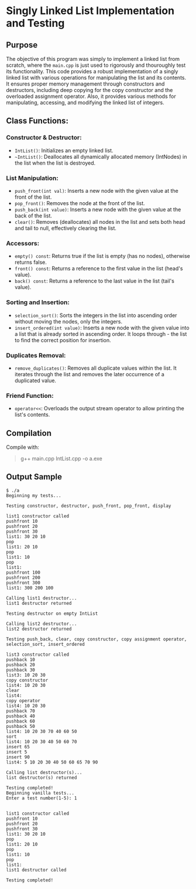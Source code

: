 # Singly Linked List Implementation and Testing

## Purpose
The objective of this program was simply to implement a linked list from scratch, where the `main.cpp` is just used to rigorously and thouroughly test its functionality. This code provides a robust implementation of a singly linked list with various operations for manipulating the list and its contents. It ensures proper memory management through constructors and destructors, including deep copying for the copy constructor and the overloaded assignment operator. Also, it provides various methods for manipulating, accessing, and modifying the linked list of integers.

## Class Functions:

### Constructor & Destructor:

- `IntList()`: Initializes an empty linked list.
- `~IntList()`: Deallocates all dynamically allocated memory (IntNodes) in the list when the list is destroyed.

### List Manipulation:

- `push_front(int val)`: Inserts a new node with the given value at the front of the list.
- `pop_front()`: Removes the node at the front of the list.
- `push_back(int value)`: Inserts a new node with the given value at the back of the list.
- `clear()`: Removes (deallocates) all nodes in the list and sets both head and tail to null, effectively clearing the list.

### Accessors:

- `empty() const`: Returns true if the list is empty (has no nodes), otherwise returns false.
- `front() const`: Returns a reference to the first value in the list (head's value).
- `back() const`: Returns a reference to the last value in the list (tail's value).

### Sorting and Insertion:

- `selection_sort()`: Sorts the integers in the list into ascending order without moving the nodes, only the integers.
- `insert_ordered(int value)`: Inserts a new node with the given value into a list that is already sorted in ascending order. It loops through - the list to find the correct position for insertion.

### Duplicates Removal:

- `remove_duplicates()`: Removes all duplicate values within the list. It iterates through the list and removes the later occurrence of a duplicated value.

### Friend Function:

- `operator<<`: Overloads the output stream operator to allow printing the list's contents.

## Compilation
Compile with:
>   g++ main.cpp IntList.cpp -o a.exe

## Output Sample
```
$ ./a
Beginning my tests...

Testing constructor, destructor, push_front, pop_front, display

list1 constructor called
pushfront 10
pushfront 20
pushfront 30
list1: 30 20 10
pop
list1: 20 10
pop
list1: 10
pop
list1:
pushfront 100
pushfront 200
pushfront 300
list1: 300 200 100

Calling list1 destructor...
list1 destructor returned

Testing destructor on empty IntList

Calling list2 destructor...
list2 destructor returned

Testing push_back, clear, copy constructor, copy assignment operator, selection_sort, insert_ordered

list3 constructor called
pushback 10
pushback 20
pushback 30
list3: 10 20 30
copy constructor
list4: 10 20 30
clear
list4:
copy operator
list4: 10 20 30
pushback 70
pushback 40
pushback 60
pushback 50
list4: 10 20 30 70 40 60 50
sort
list4: 10 20 30 40 50 60 70
insert 65
insert 5
insert 90
list4: 5 10 20 30 40 50 60 65 70 90

Calling list destructor(s)...
list destructor(s) returned

Testing completed!
Beginning vanilla tests...
Enter a test number(1-5): 1


list1 constructor called
pushfront 10
pushfront 20
pushfront 30
list1: 30 20 10
pop
list1: 20 10
pop
list1: 10
pop
list1:
list1 destructor called

Testing completed!
```